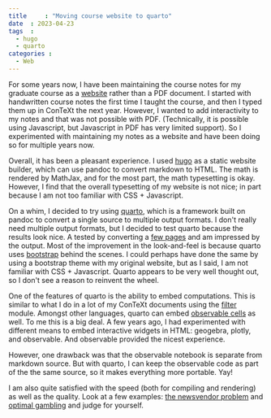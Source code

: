 ```yaml
---
title     : "Moving course website to quarto"
date  : 2023-04-23
tags  :
  - hugo
  - quarto
categories :
  - Web
---
```


For some years now, I have been maintaining the course notes for my graduate course as a [website] rather than a PDF document. I started with handwritten course notes the first time I taught the course, and then I typed them up in ConTeXt the next year. However, I wanted to add interactivity to my notes and that was not possible with PDF. (Technically, it is possible using Javascript, but Javascript in PDF has very limited support). So I experimented with maintaining my notes as a website and have been doing so for multiple years now. 

[website]: https://adityam.github.io/stochastic-control/notes/

<!--more-->

Overall, it has been a pleasant experience. I used [hugo] as a static website builder, which can use pandoc to convert markdown to HTML. The math is rendered by MathJax, and for the most part, the math typesetting is okay. However, I find that the overall typesetting of my website is not nice; in part because I am not too familiar with CSS + Javascript.

On a whim, I decided to try using [quarto], which is a framework built on pandoc to convert a single source to multiple output formats. I don't really need multiple output formats, but I decided to test quarto because the results look nice. A tested by converting a [few pages] and am impressed by the output. Most of the improvement in the look-and-feel is because quarto uses [bootstrap] behind the scenes. I could perhaps have done the same by using a bootstrap theme with my original website, but as I said, I am not familiar with CSS + Javascript. Quarto appears to be very well thought out, so I don't see a reason to reinvent the wheel. 

[hugo]: https://gohugo.io/
[quarto]: https://quarto.org/
[few pages]: https://adityam.github.io/course-notes/
[bootstrap]: https://getbootstrap.com/

One of the features of quarto is the ability to embed computations. This is similar to what I do in a lot of my ConTeXt documents using the [filter] module. Amongst other languages, quarto can embed [observable cells][observable] as well. To me this is a big deal. A few years ago, I had experimented with different means to embed interactive widgets in HTML: geogebra, plotly, and observable. And observable provided the nicest experience. 

However, one drawback was that the observable notebook is separate from markdown source. But with quarto, I can keep the observable code as part of the the same source, so it makes everything more portable. Yay!

I am also quite satisfied with the speed (both for compiling and rendering) as well as the quality. Look at a few examples: [the newsvendor problem](https://adityam.github.io/course-notes/stochastic-control/stochastic-optimization/newsvendor.html) and [optimal gambling](https://adityam.github.io/course-notes/stochastic-control/mdps/gambling.html) and judge for yourself. 

[filter]: https://github.com/adityam/filter
[observable]: https://observablehq.com/
